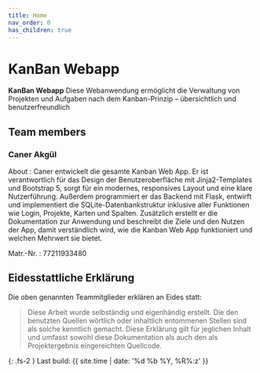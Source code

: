 ```yaml
---
title: Home
nav_order: 0
has_children: true
---
```



# KanBan Webapp

**KanBan Webapp** Diese Webanwendung ermöglicht die Verwaltung von Projekten und Aufgaben nach dem Kanban-Prinzip – übersichtlich und benutzerfreundlich

## Team members

### Caner Akgül

About
: Caner entwickelt die gesamte Kanban Web App.
Er ist verantwortlich für das Design der Benutzeroberfläche mit Jinja2-Templates und Bootstrap 5, sorgt für ein modernes, responsives Layout und eine klare Nutzerführung.
Außerdem programmiert er das Backend mit Flask, entwirft und implementiert die SQLite-Datenbankstruktur inklusive aller Funktionen wie Login, Projekte, Karten und Spalten.
Zusätzlich erstellt er die Dokumentation zur Anwendung und beschreibt die Ziele und den Nutzen der App, damit verständlich wird, wie die Kanban Web App funktioniert und welchen Mehrwert sie bietet.

Matr.-Nr.
:  77211933480

## Eidesstattliche Erklärung

Die oben genannten Teammitglieder erklären an Eides statt:

> Diese Arbeit wurde selbständig und eigenhändig erstellt. Die den benutzten Quellen wörtlich oder inhaltlich entommenen Stellen sind als solche kenntlich gemacht. Diese Erklärung gilt für jeglichen Inhalt und umfasst sowohl diese Dokumentation als auch den als Projektergebnis eingereichten Quellcode.

{: .fs-2 }
Last build: {{ site.time | date: '%d %b %Y, %R%:z' }}